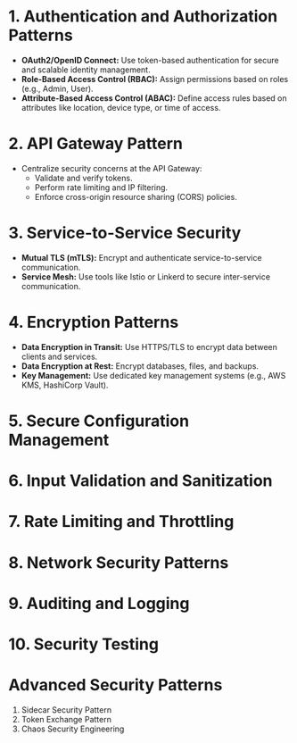 # 1. Authentication and Authorization Patterns
   * **OAuth2/OpenID Connect:** Use token-based authentication for secure and scalable identity management.
   * **Role-Based Access Control (RBAC):** Assign permissions based on roles (e.g., Admin, User).
   * **Attribute-Based Access Control (ABAC):** Define access rules based on attributes like location, device type, or time of access.
# 2. API Gateway Pattern     
* Centralize security concerns at the API Gateway:
    * Validate and verify tokens.
    * Perform rate limiting and IP filtering.
    * Enforce cross-origin resource sharing (CORS) policies.
# 3. Service-to-Service Security
* **Mutual TLS (mTLS):** Encrypt and authenticate service-to-service communication.
* **Service Mesh:** Use tools like Istio or Linkerd to secure inter-service communication.
# 4. Encryption Patterns
* **Data Encryption in Transit:** Use HTTPS/TLS to encrypt data between clients and services.
* **Data Encryption at Rest:** Encrypt databases, files, and backups.
* **Key Management:** Use dedicated key management systems (e.g., AWS KMS, HashiCorp Vault).
# 5. Secure Configuration Management
# 6. Input Validation and Sanitization
# 7. Rate Limiting and Throttling
# 8. Network Security Patterns
# 9. Auditing and Logging
# 10. Security Testing
# Advanced Security Patterns
1. Sidecar Security Pattern
2. Token Exchange Pattern
3. Chaos Security Engineering

